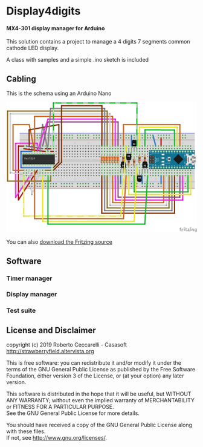 # Display4digits
#### MX4-301 display manager for Arduino

This solution contains a project to manage a 4 digits 7 segments common cathode LED display.

A class with samples and a simple .ino sketch is included

## Cabling

This is the schema using an Arduino Nano

![](Schematics/BaseDisplay_bb.jpg)

You can also [download the Fritzing source](Schematics/BaseDisplay.fzz)

## Software

### Timer manager

### Display manager

### Test suite


## License and Disclaimer

copyright (c) 2019 Roberto Ceccarelli - Casasoft
 http://strawberryfield.altervista.org 
 
 This is free software: 
 you can redistribute it and/or modify it
 under the terms of the GNU General Public License as published by
 the Free Software Foundation, either version 3 of the License, or
 (at your option) any later version.
 
 This software is distributed in the hope that it will be useful,
 but WITHOUT ANY WARRANTY; without even the implied warranty of
 MERCHANTABILITY or FITNESS FOR A PARTICULAR PURPOSE.  
 See the GNU General Public License for more details.
 
 You should have received a copy of the GNU General Public License
 along with these files.  
 If not, see <http://www.gnu.org/licenses/>.